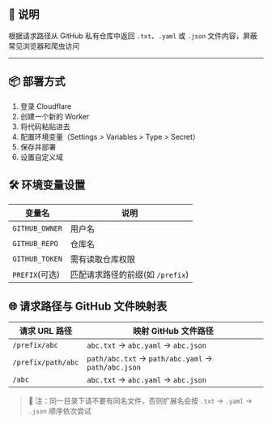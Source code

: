 ## 📖 说明
根据请求路径从 GitHub 私有仓库中返回 `.txt`、`.yaml` 或 `.json` 文件内容，屏蔽常见浏览器和爬虫访问

---

## 📦 部署方式

1. 登录 Cloudflare
2. 创建一个新的 Worker
3. 将代码粘贴进去
4. 配置环境变量（Settings > Variables > Type > Secret）
6. 保存并部署
7. 设置自定义域

## 🛠 环境变量设置

| 变量名         | 说明                             |
|----------------|----------------------------------|
| `GITHUB_OWNER` | 用户名           |
| `GITHUB_REPO`  | 仓库名                           |
| `GITHUB_TOKEN` | 需有读取仓库权限   |
| `PREFIX`(可选)       | 匹配请求路径的前缀(如 `/prefix`)|

## 🌐 请求路径与 GitHub 文件映射表

| 请求 URL 路径         | 映射 GitHub 文件路径                          |
|----------------------|-----------------------------------------------|
| `/prefix/abc`        | `abc.txt` → `abc.yaml` → `abc.json`  |
| `/prefix/path/abc`  | `path/abc.txt` → `path/abc.yaml` → `path/abc.json` |
| `/abc`            | `abc.txt` → `abc.yaml` → `abc.json`  |

> 📌 注：同一目录下请不要有同名文件，否则扩展名会按 `.txt` → `.yaml` → `.json` 顺序依次尝试
